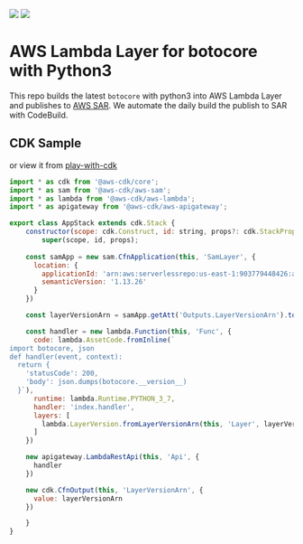 [![](https://codebuild.ap-northeast-1.amazonaws.com/badges?uuid=eyJlbmNyeXB0ZWREYXRhIjoiRVM5ckpBWGJEZ3FwbXExdklnNmQ1cHpvclVMQ01OSEU3NnVBRGFsc0EyMUVVazN6VkxodmtvSnJ1L21KK0Fjd01OaDM1bDhuOGdrVElxTXhpZHdJQVowPSIsIml2UGFyYW1ldGVyU3BlYyI6ImV3MDlKbDRPdUhPajZiVzIiLCJtYXRlcmlhbFNldFNlcmlhbCI6MX0%3D&branch=master)](https://serverlessrepo.aws.amazon.com/applications/arn:aws:serverlessrepo:us-east-1:903779448426:applications~lambda-layer-botocore)
[![](https://img.shields.io/badge/Available-serverless%20app%20repository-blue.svg)](https://serverlessrepo.aws.amazon.com/applications/arn:aws:serverlessrepo:us-east-1:903779448426:applications~lambda-layer-botocore)






# AWS Lambda Layer for botocore with Python3

This repo builds the latest `botocore` with python3 into AWS Lambda Layer and publishes to [AWS SAR](https://serverlessrepo.aws.amazon.com/applications/arn:aws:serverlessrepo:us-east-1:903779448426:applications~lambda-layer-botocore). We automate the daily build the publish to SAR with CodeBuild.


## CDK Sample

or view it from [play-with-cdk](https://play-with-cdk.com?s=538e3d7fdd1edc1a8e8421dcdb70bd22)

```js
import * as cdk from '@aws-cdk/core';
import * as sam from '@aws-cdk/aws-sam';
import * as lambda from '@aws-cdk/aws-lambda';
import * as apigateway from '@aws-cdk/aws-apigateway';

export class AppStack extends cdk.Stack {
    constructor(scope: cdk.Construct, id: string, props?: cdk.StackProps) {
        super(scope, id, props);
    
    const samApp = new sam.CfnApplication(this, 'SamLayer', {
      location: {
        applicationId: 'arn:aws:serverlessrepo:us-east-1:903779448426:applications/lambda-layer-botocore',
        semanticVersion: '1.13.26'
      }
    })

    const layerVersionArn = samApp.getAtt('Outputs.LayerVersionArn').toString();

    const handler = new lambda.Function(this, 'Func', {
      code: lambda.AssetCode.fromInline(`
import botocore, json
def handler(event, context):
  return {
    'statusCode': 200,
    'body': json.dumps(botocore.__version__)
  }`),
      runtime: lambda.Runtime.PYTHON_3_7,
      handler: 'index.handler',
      layers: [
        lambda.LayerVersion.fromLayerVersionArn(this, 'Layer', layerVersionArn)
      ]
    })

    new apigateway.LambdaRestApi(this, 'Api', {
      handler
    })

    new cdk.CfnOutput(this, 'LayerVersionArn', {
      value: layerVersionArn
    })

    }
}
```
